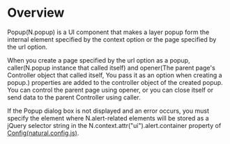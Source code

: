 Overview
===

Popup(N.popup) is a UI component that makes a layer popup form the internal element specified by the context option or the page specified by the url option.

<p class="alert">When you create a page specified by the url option as a popup, caller(N.popup instance that called itself) and opener(The parent page's Controller object that called itself, You pass it as an option when creating a popup.) properties are added to the controller object of the created popup. You can control the parent page using opener, or you can close itself or send data to the parent Controller using caller.</p>
<p class="alert">If the Popup dialog box is not displayed and an error occurs, you must specify the element where N.alert-related elements will be stored as a jQuery selector string in the N.context.attr("ui").alert.container property of <a href="#cmVmcjAxMDIlMjRDb25maWckaHRtbCUyRm5hdHVyYWxqcyUyRnJlZnIlMkZyZWZyMDEwMi5odG1s">Config(natural.config.js)</a>.</p>